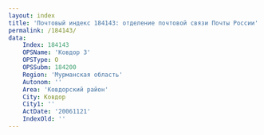 ```yaml
---
layout: index
title: 'Почтовый индекс 184143: отделение почтовой связи Почты России'
permalink: /184143/
data:
    Index: 184143
    OPSName: 'Ковдор 3'
    OPSType: О
    OPSSubm: 184200
    Region: 'Мурманская область'
    Autonom: ''
    Area: 'Ковдорский район'
    City: Ковдор
    City1: ''
    ActDate: '20061121'
    IndexOld: ''
---
```

